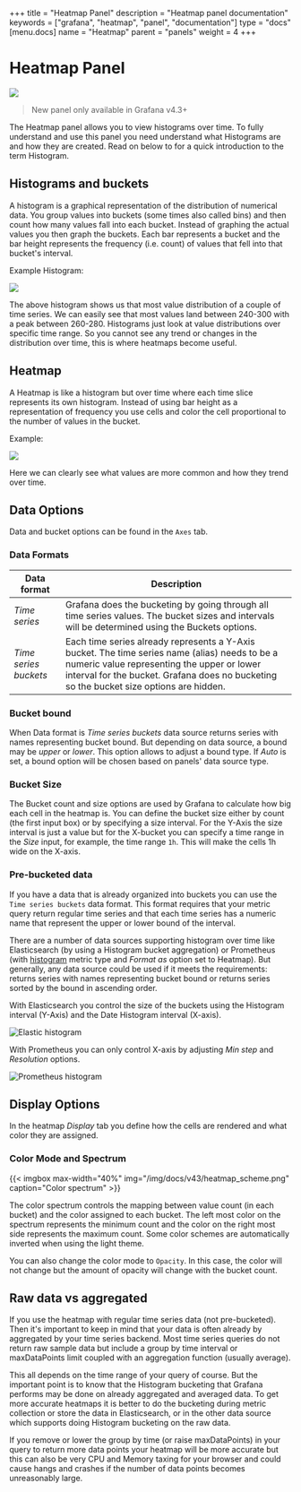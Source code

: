 +++
title = "Heatmap Panel"
description = "Heatmap panel documentation"
keywords = ["grafana", "heatmap", "panel", "documentation"]
type = "docs"
[menu.docs]
name = "Heatmap"
parent = "panels"
weight = 4
+++

# Heatmap Panel

![](/img/docs/v43/heatmap_panel_cover.jpg)

> New panel only available in Grafana v4.3+

The Heatmap panel allows you to view histograms over time. To fully understand and use this panel you need
understand what Histograms are and how they are created. Read on below to for a quick introduction to the
term Histogram.

## Histograms and buckets

A histogram is a graphical representation of the distribution of numerical data. You group values into buckets
(some times also called bins) and then count how many values fall into each bucket. Instead
of graphing the actual values you then graph the buckets. Each bar represents a bucket
and the bar height represents the frequency (i.e. count) of values that fell into that bucket's interval.

Example Histogram:

![](/img/docs/v43/heatmap_histogram.png)

The above histogram shows us that most value distribution of a couple of time series. We can easily see that
most values land between 240-300 with a peak between 260-280. Histograms just look at value distributions
over specific time range. So you cannot see any trend or changes in the distribution over time,
this is where heatmaps become useful.

## Heatmap

A Heatmap is like a histogram but over time where each time slice represents its own
histogram. Instead of using bar height as a representation of frequency you use cells and color
the cell proportional to the number of values in the bucket.

Example:

![](/img/docs/v43/heatmap_histogram_over_time.png)

Here we can clearly see what values are more common and how they trend over time.

## Data Options

Data and bucket options can be found in the `Axes` tab.

### Data Formats

Data format | Description
------------ | -------------
*Time series* | Grafana does the bucketing by going through all time series values. The bucket sizes and intervals will be determined using the Buckets options.
*Time series buckets* | Each time series already represents a Y-Axis bucket. The time series name (alias) needs to be a numeric value representing the upper or lower interval for the bucket. Grafana does no bucketing so the bucket size options are hidden.

### Bucket bound

When Data format is *Time series buckets* data source returns series with names representing bucket bound. But depending
on data source, a bound may be *upper* or *lower*. This option allows to adjust a bound type. If *Auto* is set, a bound
option will be chosen based on panels' data source type.

### Bucket Size

The Bucket count and size options are used by Grafana to calculate how big each cell in the heatmap is. You can
define the bucket size either by count (the first input box) or by specifying a size interval. For the Y-Axis
the size interval is just a value but for the X-bucket you can specify a time range in the *Size* input, for example,
the time range `1h`. This will make the cells 1h wide on the X-axis.

### Pre-bucketed data

If you have a data that is already organized into buckets you can use the `Time series buckets` data format. This format
requires that your metric query return regular time series and that each time series has a numeric name that represent
the upper or lower bound of the interval.

There are a number of data sources supporting histogram over time like Elasticsearch (by using a Histogram bucket
aggregation) or Prometheus (with [histogram](https://prometheus.io/docs/concepts/metric_types/#histogram) metric type
and *Format as* option set to Heatmap). But generally, any data source could be used if it meets the requirements:
returns series with names representing bucket bound or returns series sorted by the bound in ascending order.

With Elasticsearch you control the size of the buckets using the Histogram interval (Y-Axis) and the Date Histogram interval (X-axis).

![Elastic histogram](/img/docs/v43/elastic_histogram.png)

With Prometheus you can only control X-axis by adjusting *Min step* and *Resolution* options.

![Prometheus histogram](/img/docs/v51/prometheus_histogram.png)

## Display Options

In the heatmap *Display* tab you define how the cells are rendered and what color they are assigned.

### Color Mode and Spectrum

{{< imgbox max-width="40%" img="/img/docs/v43/heatmap_scheme.png" caption="Color spectrum" >}}

The color spectrum controls the mapping between value count (in each bucket) and the color assigned to each bucket.
The left most color on the spectrum represents the minimum count and the color on the right most side represents the
maximum count. Some color schemes are automatically inverted when using the light theme.

You can also change the color mode to `Opacity`. In this case, the color will not change but the amount of opacity will
change with the bucket count.

## Raw data vs aggregated

If you use the heatmap with regular time series data (not pre-bucketed). Then it's important to keep in mind that your data
is often already by aggregated by your time series backend. Most time series queries do not return raw sample data
but include a group by time interval or maxDataPoints limit coupled with an aggregation function (usually average).

This all depends on the time range of your query of course. But the important point is to know that the Histogram bucketing
that Grafana performs may be done on already aggregated and averaged data. To get more accurate heatmaps it is better
to do the bucketing during metric collection or store the data in Elasticsearch, or in the other data source which
supports doing Histogram bucketing on the raw data.

If you remove or lower the group by time (or raise maxDataPoints) in your query to return more data points your heatmap will be
more accurate but this can also be very CPU and Memory taxing for your browser and could cause hangs and crashes if the number of
data points becomes unreasonably large.
